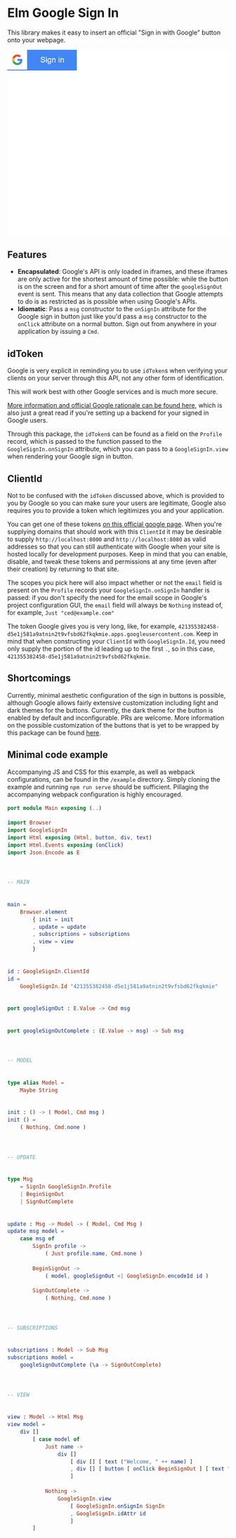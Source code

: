 # Elm Google Sign In
This library makes it easy to insert an official "Sign in with Google" button onto your webpage.

![](full.gif)

## Features
- **Encapsulated**: Google's API is only loaded in iframes,
and these iframes are only active for the shortest amount of time possible:
while the button is on the screen and for a short amount of time after the `googleSignOut` event is sent.
This means that any data collection that Google attempts to do is as restricted as is possible when using Google's APIs.
- **Idiomatic**: Pass a `msg` constructor to the `onSignIn` attribute for the Google sign in button
just like you'd pass a `msg` constructor to the `onClick` attribute on a normal button.
Sign out from anywhere in your application by issuing a `Cmd`.

## idToken
Google is very explicit in reminding you to use `idToken`s
when verifying your clients on your server through this API,
not any other form of identification.

This will work best with other Google services and is much more secure.

[More information and official Google rationale can be found here](https://developers.google.com/identity/sign-in/web/backend-auth),
which is also just a great read if you're setting up a backend for your signed in Google users.

Through this package, the `idToken`s can be found as a field on the `Profile` record,
which is passed to the function passed to the `GoogleSignIn.onSignIn` attribute,
which you can pass to a `GoogleSignIn.view` when rendering your Google sign in button.

## ClientId
Not to be confused with the `idToken` discussed above,
which is provided to you by Google so you can make sure your users are legitimate,
Google also requires you to provide a token which legitimizes you and your application.

You can get one of these tokens
[on this official google page](https://developers.google.com/identity/sign-in/web/sign-in).
When you're supplying domains that should work with this `ClientId`
it may be desirable to supply `http://localhost:8000` and `http://localhost:8080` as valid addresses
so that you can still authenticate with Google when your site is hosted locally for development purposes.
Keep in mind that you can enable, disable, and tweak these tokens and permissions at any time
(even after their creation) by returning to that site.

The scopes you pick here will also impact whether or not the `email` field is present on the `Profile`
records your `GoogleSignIn.onSignIn` handler is passed:
if you don't specify the need for the email scope in Google's project configuration GUI,
the `email` field will always be `Nothing` instead of, for example, `Just "ced@example.com"`

The token Google gives you is very long, like, for example, 
`421355382458-d5e1j581a9atnin2t9vfsbd62fkqkmie.apps.googleusercontent.com`.
Keep in mind that when constructing your `ClientId` with `GoogleSignIn.Id`,
you need only supply the portion of the id leading up to the first `.`,
so in this case, `421355382458-d5e1j581a9atnin2t9vfsbd62fkqkmie`.

## Shortcomings
Currently, minimal aesthetic configuration of the sign in buttons is possible,
although Google allows fairly extensive customization including light and dark themes for the buttons.
Currently, the dark theme for the button is enabled by default and inconfigurable.
PRs are welcome. More information on the possible customization of the buttons that is yet
to be wrapped by this package can be found [here](https://developers.google.com/identity/sign-in/web/build-button).

## Minimal code example
Accompanying JS and CSS for this example, as well as webpack configurations,
can be found in the `/example` directory.
Simply cloning the example and running `npm run serve` should be sufficient.
Pillaging the accompanying webpack configuration is highly encouraged.
```Elm
port module Main exposing (..)

import Browser
import GoogleSignIn
import Html exposing (Html, button, div, text)
import Html.Events exposing (onClick)
import Json.Encode as E



-- MAIN


main =
    Browser.element
        { init = init
        , update = update
        , subscriptions = subscriptions
        , view = view
        }


id : GoogleSignIn.ClientId
id =
    GoogleSignIn.Id "421355382458-d5e1j581a9atnin2t9vfsbd62fkqkmie"


port googleSignOut : E.Value -> Cmd msg


port googleSignOutComplete : (E.Value -> msg) -> Sub msg



-- MODEL


type alias Model =
    Maybe String


init : () -> ( Model, Cmd msg )
init () =
    ( Nothing, Cmd.none )



-- UPDATE


type Msg
    = SignIn GoogleSignIn.Profile
    | BeginSignOut
    | SignOutComplete


update : Msg -> Model -> ( Model, Cmd Msg )
update msg model =
    case msg of
        SignIn profile ->
            ( Just profile.name, Cmd.none )

        BeginSignOut ->
            ( model, googleSignOut <| GoogleSignIn.encodeId id )

        SignOutComplete ->
            ( Nothing, Cmd.none )



-- SUBSCRIPTIONS


subscriptions : Model -> Sub Msg
subscriptions model =
    googleSignOutComplete (\a -> SignOutComplete)



-- VIEW


view : Model -> Html Msg
view model =
    div []
        [ case model of
            Just name ->
                div []
                    [ div [] [ text ("Welcome, " ++ name) ]
                    , div [] [ button [ onClick BeginSignOut ] [ text "Sign Out" ] ]
                    ]

            Nothing ->
                GoogleSignIn.view
                    [ GoogleSignIn.onSignIn SignIn
                    , GoogleSignIn.idAttr id
                    ]
        ]
```
